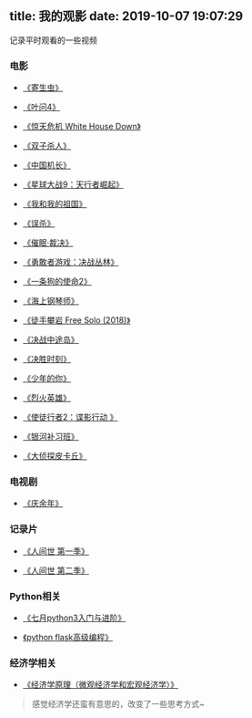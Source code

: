 title: 我的观影
date: 2019-10-07 19:07:29
---

记录平时观看的一些视频

### 电影

* [《寄生虫》](https://movie.douban.com/subject/27010768/)

* [《叶问4》](https://movie.douban.com/subject/26885074/)

* [《惊天危机 White House Down》](https://movie.douban.com/subject/10746175/)

* [《双子杀人》](https://movie.douban.com/subject/3097572/)

* [《中国机长》](https://movie.douban.com/subject/30295905/)

* [《星球大战9：天行者崛起》](https://movie.douban.com/subject/22265687/)

* [《我和我的祖国》](https://movie.douban.com/subject/32659890/)

* [《误杀》](https://movie.douban.com/subject/30176393/)

* [《催眠·裁决》](https://movie.douban.com/subject/26752547/)

* [《勇敢者游戏：决战丛林》](https://movie.douban.com/subject/26586766/)

* [《一条狗的使命2》](https://movie.douban.com/subject/27074316/)

* [《海上钢琴师》](https://movie.douban.com/subject/1292001/)

* [《徒手攀岩 Free Solo (2018)》](https://movie.douban.com/subject/30167509/)

* [《决战中途岛》](https://movie.douban.com/subject/26786669/)

* [《决胜时刻》](https://movie.douban.com/subject/30481973/)

* [《少年的你》](https://movie.douban.com/subject/30166972/)

* [《烈火英雄》](https://movie.douban.com/subject/30221757/)

* [《使徒行者2：谍影行动 》](https://movie.douban.com/subject/30423193/)

* [《银河补习班》](https://movie.douban.com/subject/30282387/)

* [《大侦探皮卡丘》](https://movie.douban.com/subject/26835471/)

### 电视剧

* [《庆余年》](https://movie.douban.com/subject/25853071/)

### 记录片

* [《人间世 第一季》](https://movie.douban.com/subject/26815163/)

* [《人间世 第二季》](https://movie.douban.com/subject/27199784/)

### Python相关

* [《七月python3入门与进阶》](https://www.youtube.com/playlist?list=PLIlHEMiAEpeod9DcEzeLibEKkSTBazitJ)

* [《python flask高级编程》](https://www.youtube.com/playlist?list=PLSKUOdPqiSdsC7f5MPa7cD7q49Aq7O2dP)

### 经济学相关

* [《经济学原理（微观经济学和宏观经济学）》](https://www.bilibili.com/video/av15008329)

> 感觉经济学还蛮有意思的，改变了一些思考方式~
